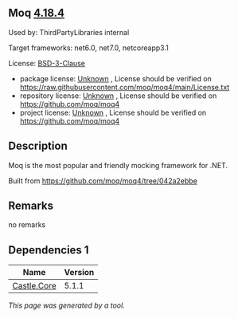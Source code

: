 Moq [4.18.4](https://www.nuget.org/packages/Moq/4.18.4)
--------------------

Used by: ThirdPartyLibraries internal

Target frameworks: net6.0, net7.0, netcoreapp3.1

License: [BSD-3-Clause](../../../../licenses/bsd-3-clause) 

- package license: [Unknown](https://raw.githubusercontent.com/moq/moq4/main/License.txt) , License should be verified on https://raw.githubusercontent.com/moq/moq4/main/License.txt
- repository license: [Unknown](https://github.com/moq/moq4) , License should be verified on https://github.com/moq/moq4
- project license: [Unknown](https://github.com/moq/moq4) , License should be verified on https://github.com/moq/moq4

Description
-----------
Moq is the most popular and friendly mocking framework for .NET.

Built from https://github.com/moq/moq4/tree/042a2ebbe

Remarks
-----------
no remarks


Dependencies 1
-----------

|Name|Version|
|----------|:----|
|[Castle.Core](../../../../packages/nuget.org/castle.core/5.1.1)|5.1.1|

*This page was generated by a tool.*